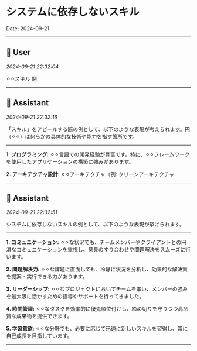 # システムに依存しないスキル

Date: 2024-09-21

---

## 👤 User
*2024-09-21 22:32:04*

⚪︎⚪︎スキル 例

---

## 🤖 Assistant
*2024-09-21 22:32:16*

「スキル」をアピールする際の例として、以下のような表現が考えられます。円（⚪︎⚪︎）は何らかの具体的な技術や能力を指す箇所です。

---

**1. プログラミング:**
⚪︎⚪︎言語での開発経験が豊富です。特に、⚪︎⚪︎フレームワークを使用したアプリケーションの構築に強みがあります。

**2. アーキテクチャ設計:**
⚪︎⚪︎アーキテクチャ（例: クリーンアーキテクチャ

---

## 🤖 Assistant
*2024-09-21 22:32:51*

システムに依存しないスキルの例として、以下のような表現が挙げられます。

---

**1. コミュニケーション:**
⚪︎⚪︎な状況でも、チームメンバーやクライアントとの円滑なコミュニケーションを重視し、意見のすり合わせや問題解決をスムーズに行います。

**2. 問題解決力:**
⚪︎⚪︎な課題に直面しても、冷静に状況を分析し、効果的な解決策を提案・実行できる力があります。

**3. リーダーシップ:**
⚪︎⚪︎なプロジェクトにおいてチームを率い、メンバーの強みを最大限に活かすための指導やサポートを行ってきました。

**4. 時間管理:**
⚪︎⚪︎なタスクを効率的に優先順位付けし、締め切りを守りつつ高品質な成果物を提供できます。

**5. 学習意欲:**
⚪︎⚪︎な分野でも、必要に応じて迅速に新しいスキルを習得し、常に自己成長を目指しています。

---
